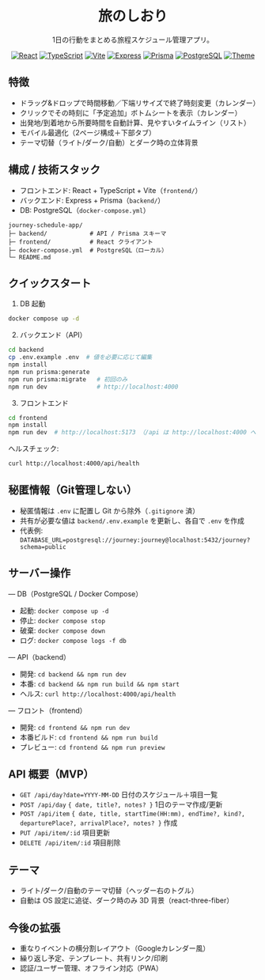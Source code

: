 <div align="center">

# 旅のしおり

1日の行動をまとめる旅程スケジュール管理アプリ。

<p>
  <a href="https://react.dev"><img alt="React" src="https://img.shields.io/badge/React-18-61DAFB?logo=react&logoColor=000" /></a>
  <a href="https://www.typescriptlang.org/"><img alt="TypeScript" src="https://img.shields.io/badge/TypeScript-5-3178C6?logo=typescript&logoColor=fff" /></a>
  <a href="https://vitejs.dev/"><img alt="Vite" src="https://img.shields.io/badge/Vite-5-646CFF?logo=vite&logoColor=fff" /></a>
  <a href="https://expressjs.com/"><img alt="Express" src="https://img.shields.io/badge/Express-4-000000?logo=express&logoColor=fff" /></a>
  <a href="https://www.prisma.io/"><img alt="Prisma" src="https://img.shields.io/badge/Prisma-ORM-2D3748?logo=prisma&logoColor=fff" /></a>
  <a href="https://www.postgresql.org/"><img alt="PostgreSQL" src="https://img.shields.io/badge/PostgreSQL-15-4169E1?logo=postgresql&logoColor=fff" /></a>
  <a href="#%E3%83%86%E3%83%BC%E3%83%9E"><img alt="Theme" src="https://img.shields.io/badge/Theme-Light%20%2F%20Dark%20%2F%20Auto-8B5CF6?logo=apple&logoColor=fff" /></a>
</p>

</div>

## 特徴

- ドラッグ&ドロップで時間移動／下端リサイズで終了時刻変更（カレンダー）
- クリックでその時刻に「予定追加」ボトムシートを表示（カレンダー）
- 出発地/到着地から所要時間を自動計算、見やすいタイムライン（リスト）
- モバイル最適化（2ページ構成＋下部タブ）
- テーマ切替（ライト/ダーク/自動）とダーク時の立体背景

## 構成 / 技術スタック

- フロントエンド: React + TypeScript + Vite（`frontend/`）
- バックエンド: Express + Prisma（`backend/`）
- DB: PostgreSQL（`docker-compose.yml`）

```
journey-schedule-app/
├─ backend/            # API / Prisma スキーマ
├─ frontend/           # React クライアント
├─ docker-compose.yml  # PostgreSQL（ローカル）
└─ README.md
```

## クイックスタート

1) DB 起動

```bash
docker compose up -d
```

2) バックエンド（API）

```bash
cd backend
cp .env.example .env  # 値を必要に応じて編集
npm install
npm run prisma:generate
npm run prisma:migrate   # 初回のみ
npm run dev              # http://localhost:4000
```

3) フロントエンド

```bash
cd frontend
npm install
npm run dev  # http://localhost:5173 （/api は http://localhost:4000 へプロキシ）
```

ヘルスチェック:

```bash
curl http://localhost:4000/api/health
```

## 秘匿情報（Git管理しない）

- 秘匿情報は `.env` に配置し Git から除外（`.gitignore` 済）
- 共有が必要な値は `backend/.env.example` を更新し、各自で `.env` を作成
- 代表例: `DATABASE_URL=postgresql://journey:journey@localhost:5432/journey?schema=public`

## サーバー操作

— DB（PostgreSQL / Docker Compose）

- 起動: `docker compose up -d`
- 停止: `docker compose stop`
- 破棄: `docker compose down`
- ログ: `docker compose logs -f db`

— API（backend）

- 開発: `cd backend && npm run dev`
- 本番: `cd backend && npm run build && npm start`
- ヘルス: `curl http://localhost:4000/api/health`

— フロント（frontend）

- 開発: `cd frontend && npm run dev`
- 本番ビルド: `cd frontend && npm run build`
- プレビュー: `cd frontend && npm run preview`

## API 概要（MVP）

- `GET /api/day?date=YYYY-MM-DD` 日付のスケジュール＋項目一覧
- `POST /api/day` `{ date, title?, notes? }` 1日のテーマ作成/更新
- `POST /api/item` `{ date, title, startTime(HH:mm), endTime?, kind?, departurePlace?, arrivalPlace?, notes? }` 作成
- `PUT /api/item/:id` 項目更新
- `DELETE /api/item/:id` 項目削除

## テーマ

- ライト/ダーク/自動のテーマ切替（ヘッダー右のトグル）
- 自動は OS 設定に追従、ダーク時のみ 3D 背景（react-three-fiber）

## 今後の拡張

- 重なりイベントの横分割レイアウト（Googleカレンダー風）
- 繰り返し予定、テンプレート、共有リンク/印刷
- 認証/ユーザー管理、オフライン対応（PWA）
